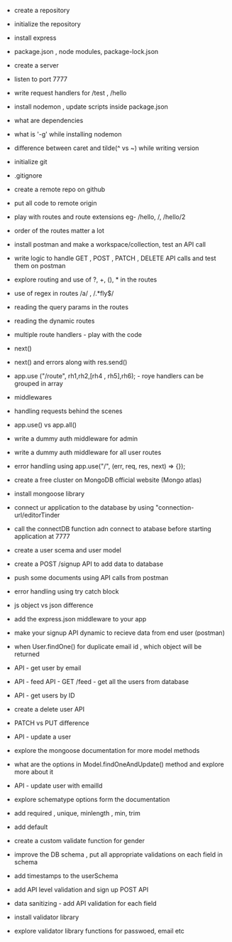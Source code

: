 - create a repository
- initialize the repository 
- install express
- package.json , node modules, package-lock.json
- create a server
- listen to port 7777
- write request handlers for /test , /hello
- install nodemon , update scripts inside package.json
- what are dependencies
- what is '-g' while installing nodemon
- difference between caret and tilde(^ vs ~) while writing version

- initialize git
- .gitignore
- create a remote repo on github
- put all code to remote origin
- play with routes and route extensions eg- /hello, /, /hello/2 
- order of the routes matter a lot
- install postman and make a workspace/collection, test an API call
- write logic to handle GET , POST , PATCH , DELETE API calls and test them on postman
- explore routing and use of ?, +, (), * in the routes
- use of regex in routes /a/ , /.*fly$/
- reading the query params in the routes
- reading the dynamic routes

- multiple route handlers - play with the code
- next()
- next() and errors along with res.send()
- app.use ("/route", rh1,rh2,[rh4 , rh5],rh6); - roye handlers can be grouped in array
- middlewares
- handling requests behind the scenes
- app.use() vs app.all()
- write a dummy auth middleware for admin
- write a dummy auth middleware for all user routes
- error handling using app.use("/", (err, req, res, next) => {});

- create a free cluster on MongoDB official website (Mongo atlas)
- install mongoose library
- connect ur application to the database by using "connection-url/editorTinder
- call the connectDB function adn connect to atabase before starting application at 7777
- create a user scema and user model
- create a POST /signup API to add data to database
- push some documents using API calls from postman
- error handling using try catch block

- js object vs json difference
- add the express.json middleware to your app
- make your signup API dynamic to recieve data from end user (postman)
- when User.findOne() for duplicate email id , which object will be returned
- API - get user by email 
- API - feed API - GET /feed - get all the users from database
- API - get users by ID
- create a delete user API 
- PATCH vs PUT difference 
- API - update a user
- explore the mongoose documentation for more model methods
- what are the options in Model.findOneAndUpdate() method and explore more about it
- API - update user with emailId

- explore schematype options form the documentation
- add required , unique, minlength , min, trim 
- add default
- create a custom validate function for gender
- improve the DB schema , put all appropriate validations on each field in schema
- add timestamps to the userSchema
- add API level validation and sign up POST API
- data sanitizing - add API validation for each field
- install validator library
- explore validator library functions for passwoed, email etc
